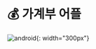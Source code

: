# 💰 가계부 어플
![android](https://user-images.githubusercontent.com/61879996/90954712-b679c780-e4b1-11ea-97d8-28d3cc2cc3e3.gif){: width="300px"}
